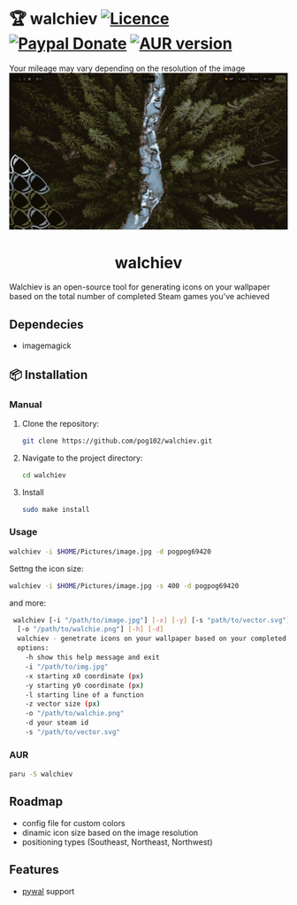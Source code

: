 # 🏆 walchiev [![Licence](https://img.shields.io/badge/License-MIT-yellow.svg)](LICENSE) [![Paypal Donate](https://img.shields.io/badge/Donate-Paypal-2244dd.svg)](https://www.paypal.com/paypalme/ernisD)   [![AUR version](https://img.shields.io/aur/version/walchiev)](https://aur.archlinux.org/packages/walchiev)
Your mileage may vary depending on the resolution of the image
<br>![image](https://raw.githubusercontent.com/pog102/walchiev/main/assets/1695316499_grim.png)

<h1 align="center">walchiev</h1>
Walchiev is an open-source tool for generating icons on your wallpaper based on the total number of completed Steam games you've achieved

## Dependecies

- imagemagick

## 📦 Installation
### Manual
1. Clone the repository:

   ```bash
   git clone https://github.com/pog102/walchiev.git
   ```

2. Navigate to the project directory:

   ```bash
   cd walchiev
   ```

3. Install

     ```bash
     sudo make install
     ```
### Usage
```bash
walchiev -i $HOME/Pictures/image.jpg -d pogpog69420
```

Settng the icon size:
```bash
walchiev -i $HOME/Pictures/image.jpg -s 400 -d pogpog69420
```

and more:

```bash
 walchiev [-i "/path/to/image.jpg"] [-x] [-y] [-s "path/to/vector.svg"] [-l] [-z] 
  [-o "/path/to/walchie.png"] [-h] [-d]
  walchiev - genetrate icons on your wallpaper based on your completed games
  options:
    -h show this help message and exit
    -i "/path/to/img.jpg"
    -x starting x0 coordinate (px)
    -y starting y0 coordinate (px)
    -l starting line of a function
    -z vector size (px)
    -o "/path/to/walchie.png"
    -d your steam id
    -s "/path/to/vector.svg"
```

### AUR

```bash
paru -S walchiev
```
## Roadmap
- config file for custom colors
- dinamic icon size based on the image resolution
- positioning types (Southeast, Northeast, Northwest)

## Features
- [pywal](https://github.com/dylanaraps/pywal) support
